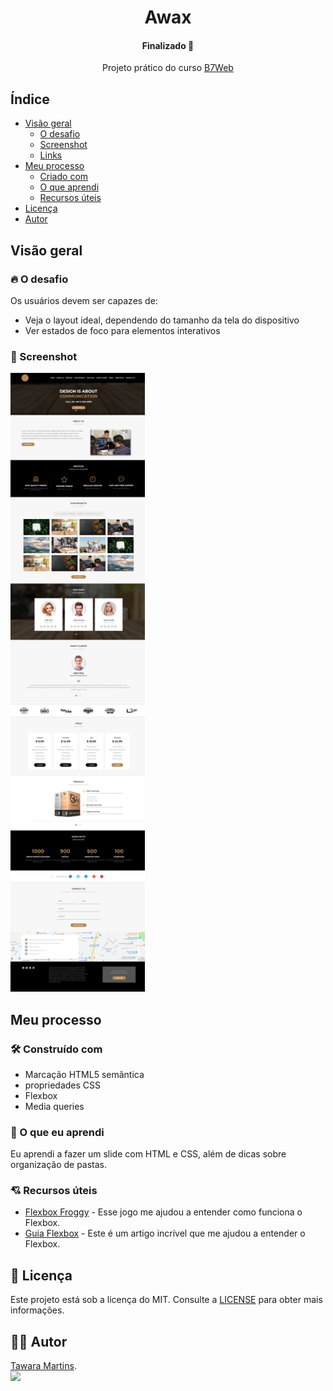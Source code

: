 <h1 align="center">Awax</h1>

<h4 align="center">Finalizado 🚀</h4>

<p align="center">Projeto prático do curso <a href="https://alunos.b7web.com.br/curso/html5-e-css3/o-que-e-html-e-pra-que-serve">B7Web</a></p>

## Índice

- [Visão geral](#visão-geral)
  - [O desafio](#o-desafio)
  - [Screenshot](#screenshot)
  - [Links](#links)
- [Meu processo](#meu-processo)
  - [Criado com](#integrado)
  - [O que aprendi](#o-que-aprendi)
  - [Recursos úteis](#recursos-úteis)
- [Licença](#licenc-a)
- [Autor](#autor)

## Visão geral

### 🔥 O desafio

Os usuários devem ser capazes de:

- Veja o layout ideal, dependendo do tamanho da tela do dispositivo
- Ver estados de foco para elementos interativos

### 📌 Screenshot

<img src="./design/layout-desktop.png" alt="Awax" height="990px">

## Meu processo

### 🛠 Construído com

- Marcação HTML5 semântica
- propriedades CSS
- Flexbox
- Media queries

### 📖 O que eu aprendi

Eu aprendi a fazer um slide com HTML e CSS, além de dicas sobre organização de pastas.

### 💘 Recursos úteis

- [Flexbox Froggy](https://flexboxfroggy.com/) - Esse jogo me ajudou a entender como funciona o Flexbox.
- [Guia Flexbox](https://origamid.com/projetos/flexbox-guia-completo/) - Este é um artigo incrível que me ajudou a entender o Flexbox. 

## 📝 Licença 
Este projeto está sob a licença do MIT. Consulte a [LICENSE](https://github.com/lukemorales/react-native-design-code/blob/master/LICENSE) para obter mais informações.


## 🦸‍♀️ Autor 
<a href="https://github.com/tawaramartins">Tawara Martins</a>.<br>
<a href="https://www.linkedin.com/in/tawara-martins/" target="_blank"><img src="https://img.shields.io/badge/-LinkedIn-%230077B5?style=for-the-badge&logo=linkedin&logoColor=white" target="_blank"></a> 
